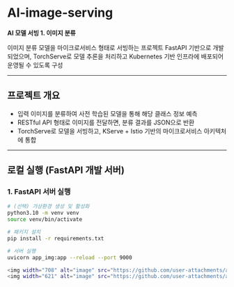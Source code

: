 # AI-image-serving  
**AI 모델 서빙 1. 이미지 분류**

이미지 분류 모델을 마이크로서비스 형태로 서빙하는 프로젝트
FastAPI 기반으로 개발되었으며, TorchServe로 모델 추론을 처리하고 Kubernetes 기반 인프라에 배포되어 운영될 수 있도록 구성

---

## 프로젝트 개요

- 입력 이미지를 분류하여 사전 학습된 모델을 통해 해당 클래스 정보 예측
- RESTful API 형태로 이미지를 전달하면, 분류 결과를 JSON으로 반환
- TorchServe로 모델을 서빙하고, KServe + Istio 기반의 마이크로서비스 아키텍처에 통합

---

## 로컬 실행 (FastAPI 개발 서버)

### 1. FastAPI 서버 실행

```bash
# (선택) 가상환경 생성 및 활성화
python3.10 -m venv venv
source venv/bin/activate

# 패키지 설치
pip install -r requirements.txt

# 서버 실행
uvicorn app_img:app --reload --port 9000

<img width="708" alt="image" src="https://github.com/user-attachments/assets/0e974483-26d4-4066-bdf8-5b7358541898" />
<img width="621" alt="image" src="https://github.com/user-attachments/assets/4e9cbf73-ff87-45bb-8728-f3d0c241f5ed" />

